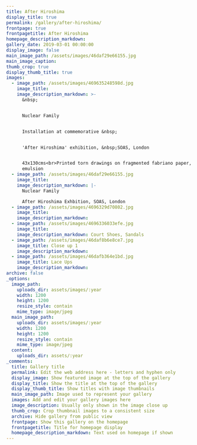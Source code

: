 ```yaml
---
title: After Hiroshima
display_title: true
permalink: /gallery/after-hiroshima/
frontpage: true
frontpagetitle: After Hiroshima
homepage_description_markdown:
gallery_date: 2019-03-01 00:00:00
display_image: false
main_image_path: /assets/images/46daf29e66155.jpg
main_image_caption:
thumb_crop: true
display_thumb_title: true
images:
  - image_path: /assets/images/469635248598d.jpg
    image_title:
    image_description_markdown: >-
      &nbsp;


      Nuclear Family


      Installation at commemorative &nbsp;


      'After Hiroshima' exhibition, &nbsp;SOAS, London


      43x130cms<br>Printed torn drawings on fragmented fabriano paper, grey
      emulsion
  - image_path: /assets/images/46daf29e66155.jpg
    image_title:
    image_description_markdown: |-
      Nuclear Family

      After Hiroshima Exhbition, SOAS, London
  - image_path: /assets/images/4696329d70802.jpg
    image_title:
    image_description_markdown:
  - image_path: /assets/images/4696336033efe.jpg
    image_title:
    image_description_markdown: Court Shoes, Sandals
  - image_path: /assets/images/46daf8b6e8ce7.jpg
    image_title: Close up 1
    image_description_markdown:
  - image_path: /assets/images/46dafb364e1bd.jpg
    image_title: Lace Ups
    image_description_markdown:
archive: false
_options:
  image_path:
    uploads_dir: assets/images/:year
    width: 1200
    height: 1200
    resize_style: contain
    mime_type: image/jpeg
  main_image_path:
    uploads_dir: assets/images/:year
    width: 1200
    height: 1200
    resize_style: contain
    mime_type: image/jpeg
  content:
    uploads_dir: assets/:year
_comments:
  title: Gallery title
  permalink: Edit the web address here - letters and hyphen only
  display_image: Show featured image at the top of the gallery
  display_title: Show the title at the top of the gallery
  display_thumb_title: Show titles with image thumbnails
  main_image_path: Image used to represent your gallery
  images: Add and edit your gallery images here
  image_description: Usually only shown in the image close up
  thumb_crop: Crop thumbnail images to a consistent size
  archive: Hide gallery from public view
  frontpage: Show this gallery on the homepage
  frontpagetitle: Title for homepage display
  homepage_description_markdown: Text used on homepage if shown
---
```


